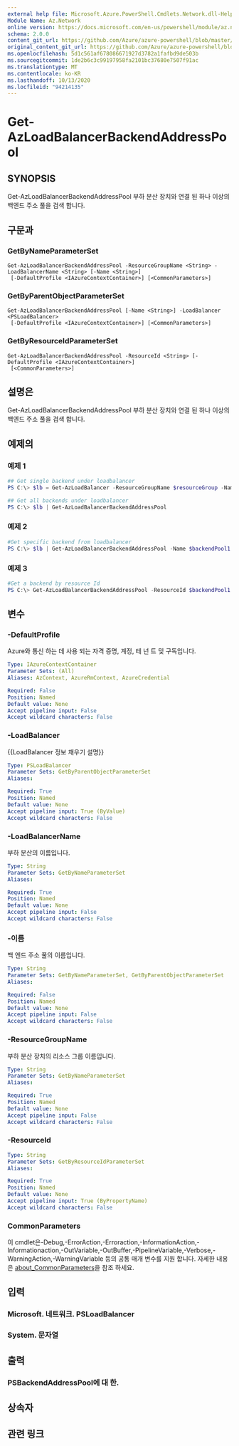 ```yaml
---
external help file: Microsoft.Azure.PowerShell.Cmdlets.Network.dll-Help.xml
Module Name: Az.Network
online version: https://docs.microsoft.com/en-us/powershell/module/az.network/get-azloadbalancerbackendaddresspool
schema: 2.0.0
content_git_url: https://github.com/Azure/azure-powershell/blob/master/src/Network/Network/help/Get-AzLoadBalancerBackendAddressPool.md
original_content_git_url: https://github.com/Azure/azure-powershell/blob/master/src/Network/Network/help/Get-AzLoadBalancerBackendAddressPool.md
ms.openlocfilehash: 5d1c561af678086671927d3782a1fafbd9de503b
ms.sourcegitcommit: 1de2b6c3c99197958fa2101bc37680e7507f91ac
ms.translationtype: MT
ms.contentlocale: ko-KR
ms.lasthandoff: 10/13/2020
ms.locfileid: "94214135"
---
```

# Get-AzLoadBalancerBackendAddressPool

## SYNOPSIS
Get-AzLoadBalancerBackendAddressPool 부하 분산 장치와 연결 된 하나 이상의 백엔드 주소 풀을 검색 합니다. 

## 구문과

### GetByNameParameterSet
```
Get-AzLoadBalancerBackendAddressPool -ResourceGroupName <String> -LoadBalancerName <String> [-Name <String>]
 [-DefaultProfile <IAzureContextContainer>] [<CommonParameters>]
```

### GetByParentObjectParameterSet
```
Get-AzLoadBalancerBackendAddressPool [-Name <String>] -LoadBalancer <PSLoadBalancer>
 [-DefaultProfile <IAzureContextContainer>] [<CommonParameters>]
```

### GetByResourceIdParameterSet
```
Get-AzLoadBalancerBackendAddressPool -ResourceId <String> [-DefaultProfile <IAzureContextContainer>]
 [<CommonParameters>]
```

## 설명은
Get-AzLoadBalancerBackendAddressPool 부하 분산 장치와 연결 된 하나 이상의 백엔드 주소 풀을 검색 합니다.

## 예제의

### 예제 1
```powershell
## Get single backend under loadbalancer
PS C:\> $lb = Get-AzLoadBalancer -ResourceGroupName $resourceGroup -Name $loadBalancerName
```

```powershell
## Get all backends under loadbalancer
PS C:\> $lb | Get-AzLoadBalancerBackendAddressPool
```
### 예제 2
```powershell
#Get specific backend from loadbalancer
PS C:\> $lb | Get-AzLoadBalancerBackendAddressPool -Name $backendPool1
```

### 예제 3
```powershell
#Get a backend by resource Id
PS C:\> Get-AzLoadBalancerBackendAddressPool -ResourceId $backendPool1.Id
```

## 변수

### -DefaultProfile
Azure와 통신 하는 데 사용 되는 자격 증명, 계정, 테 넌 트 및 구독입니다.

```yaml
Type: IAzureContextContainer
Parameter Sets: (All)
Aliases: AzContext, AzureRmContext, AzureCredential

Required: False
Position: Named
Default value: None
Accept pipeline input: False
Accept wildcard characters: False
```

### -LoadBalancer
{{LoadBalancer 정보 채우기 설명}}

```yaml
Type: PSLoadBalancer
Parameter Sets: GetByParentObjectParameterSet
Aliases:

Required: True
Position: Named
Default value: None
Accept pipeline input: True (ByValue)
Accept wildcard characters: False
```

### -LoadBalancerName
부하 분산의 이름입니다.

```yaml
Type: String
Parameter Sets: GetByNameParameterSet
Aliases:

Required: True
Position: Named
Default value: None
Accept pipeline input: False
Accept wildcard characters: False
```

### -이름
백 엔드 주소 풀의 이름입니다.

```yaml
Type: String
Parameter Sets: GetByNameParameterSet, GetByParentObjectParameterSet
Aliases:

Required: False
Position: Named
Default value: None
Accept pipeline input: False
Accept wildcard characters: False
```

### -ResourceGroupName
부하 분산 장치의 리소스 그룹 이름입니다.

```yaml
Type: String
Parameter Sets: GetByNameParameterSet
Aliases:

Required: True
Position: Named
Default value: None
Accept pipeline input: False
Accept wildcard characters: False
```

### -ResourceId

```yaml
Type: String
Parameter Sets: GetByResourceIdParameterSet
Aliases:

Required: True
Position: Named
Default value: None
Accept pipeline input: True (ByPropertyName)
Accept wildcard characters: False
```

### CommonParameters
이 cmdlet은-Debug,-ErrorAction,-Erroraction,-InformationAction,-Informationaction,-OutVariable,-OutBuffer,-PipelineVariable,-Verbose,-WarningAction,-WarningVariable 등의 공통 매개 변수를 지원 합니다. 자세한 내용은 [about_CommonParameters](http://go.microsoft.com/fwlink/?LinkID=113216)을 참조 하세요.

## 입력

### Microsoft. 네트워크. PSLoadBalancer

### System. 문자열

## 출력

### PSBackendAddressPool에 대 한.

## 상속자

## 관련 링크
